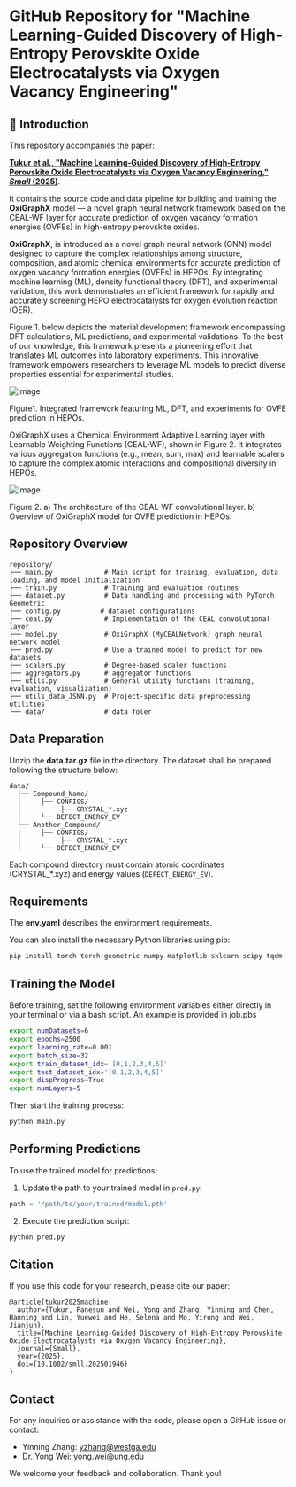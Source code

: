 # GitHub Repository for "Machine Learning-Guided Discovery of High-Entropy Perovskite Oxide Electrocatalysts via Oxygen Vacancy Engineering"

## 🔬 Introduction

This repository accompanies the paper:

**[Tukur et al., "Machine Learning‐Guided Discovery of High‐Entropy Perovskite Oxide Electrocatalysts via Oxygen Vacancy Engineering," _Small_ (2025)](https://onlinelibrary.wiley.com/doi/10.1002/smll.202501946)**.  

It contains the source code and data pipeline for building and training the **OxiGraphX** model — a novel graph neural network framework based on the CEAL-WF layer for accurate prediction of oxygen vacancy formation energies (OVFEs) in high-entropy perovskite oxides.

**OxiGraphX**, is introduced as a novel graph neural network (GNN) model designed to capture the complex relationships among structure, composition, and atomic chemical environments for accurate prediction of oxygen vacancy formation energies (OVFEs) in HEPOs. By integrating machine learning (ML), density functional theory (DFT), and experimental validation, this work demonstrates an efficient framework for rapidly and accurately screening HEPO electrocatalysts for oxygen evolution reaction (OER).

Figure 1. below depicts the material development framework encompassing DFT calculations, ML predictions, and experimental validations. To the best of our knowledge, this framework presents a pioneering effort that translates ML outcomes into laboratory experiments. This innovative framework empowers researchers to leverage ML models to predict diverse properties essential for experimental studies.

![image](https://github.com/user-attachments/assets/b50314fc-4cb1-4ead-9e18-58dc0f1a0312)

Figure1. Integrated framework featuring ML, DFT, and experiments for OVFE prediction in HEPOs.

OxiGraphX uses a Chemical Environment Adaptive Learning layer with Learnable Weighting Functions (CEAL-WF), shown in Figure 2. It integrates various aggregation functions (e.g., mean, sum, max) and learnable scalers to capture the complex atomic interactions and compositional diversity in HEPOs.

![image](https://github.com/user-attachments/assets/fdbb4789-546a-40ef-8c87-e3a44334e83a)

Figure 2. a) The architecture of the CEAL-WF convolutional layer. b) Overview of OxiGraphX model for OVFE prediction in HEPOs.

## Repository Overview

```
repository/
├── main.py             # Main script for training, evaluation, data loading, and model initialization
├── train.py            # Training and evaluation routines
├── dataset.py          # Data handling and processing with PyTorch Geometric
├── config.py          # dataset configurations
├── ceal.py             # Implementation of the CEAL convolutional layer
├── model.py            # OxiGraphX (MyCEALNetwork) graph neural network model
├── pred.py             # Use a trained model to predict for new datasets
├── scalers.py          # Degree-based scaler functions
├── aggregators.py      # aggregator functions
├── utils.py            # General utility functions (training, evaluation, visualization)
├── utils_data_JSNN.py  # Project-specific data preprocessing utilities
└── data/               # data foler
```

## Data Preparation

Unzip the **data.tar.gz** file in the directory. The dataset shall be prepared following the structure below:

```
data/
  ├── Compound_Name/
  │     ├── CONFIGS/
  │          ├── CRYSTAL_*.xyz
  │     └── DEFECT_ENERGY_EV
  └── Another_Compound/
  │     ├── CONFIGS/
  │          ├── CRYSTAL_*.xyz
  │     └── DEFECT_ENERGY_EV
```

Each compound directory must contain atomic coordinates (CRYSTAL_*.xyz) and energy values (`DEFECT_ENERGY_EV`).

## Requirements

The **env.yaml** describes the environment requirements.

You can also install the necessary Python libraries using pip:

```bash
pip install torch torch-geometric numpy matplotlib sklearn scipy tqdm
```


## Training the Model

Before training, set the following environment variables either directly in your terminal or via a bash script. An example is provided in job.pbs

```bash
export numDatasets=6
export epochs=2500
export learning_rate=0.001
export batch_size=32
export train_dataset_idx='[0,1,2,3,4,5]'
export test_dataset_idx='[0,1,2,3,4,5]'
export dispProgress=True
export numLayers=5
```

Then start the training process:

```bash
python main.py
```

## Performing Predictions

To use the trained model for predictions:

1. Update the path to your trained model in `pred.py`:

```python
path = '/path/to/your/trained/model.pth'
```

2. Execute the prediction script:

```bash
python pred.py
```

## Citation

If you use this code for your research, please cite our paper:

```
@article{tukur2025machine,
  author={Tukur, Panesun and Wei, Yong and Zhang, Yinning and Chen, Hanning and Lin, Yuewei and He, Selena and Mo, Yirong and Wei, Jianjun},
  title={Machine Learning‐Guided Discovery of High‐Entropy Perovskite Oxide Electrocatalysts via Oxygen Vacancy Engineering},
  journal={Small},
  year={2025},
  doi={10.1002/smll.202501946}
}
```

## Contact

For any inquiries or assistance with the code, please open a GitHub issue or contact:

* Yinning Zhang: [yzhang@westga.edu](mailto:yzhang@westga.edu)
* Dr. Yong Wei: [yong.wei@ung.edu](mailto:yong.wei@ung.edu)

We welcome your feedback and collaboration. Thank you!

